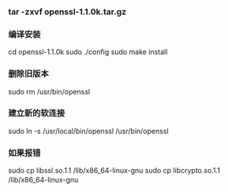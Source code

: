 ### tar -zxvf openssl-1.1.0k.tar.gz

### 编译安装
cd openssl-1.1.0k
sudo ./config
sudo make install

### 删除旧版本
sudo rm /usr/bin/openssl

### 建立新的软连接
sudo ln -s /usr/local/bin/openssl /usr/bin/openssl

### 如果报错
sudo cp libssl.so.1.1 /lib/x86_64-linux-gnu
sudo cp libcrypto.so.1.1 /lib/x86_64-linux-gnu　　
